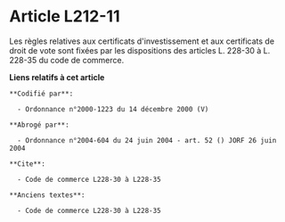 # Article L212-11

Les règles relatives aux certificats d'investissement et aux certificats de droit de vote sont fixées par les dispositions
des articles L. 228-30 à L. 228-35 du code de commerce.

**Liens relatifs à cet article**

	**Codifié par**:

	  - Ordonnance n°2000-1223 du 14 décembre 2000 (V)

	**Abrogé par**:

	  - Ordonnance n°2004-604 du 24 juin 2004 - art. 52 () JORF 26 juin 2004

	**Cite**:

	  - Code de commerce L228-30 à L228-35

	**Anciens textes**:

	  - Code de commerce L228-30 à L228-35
